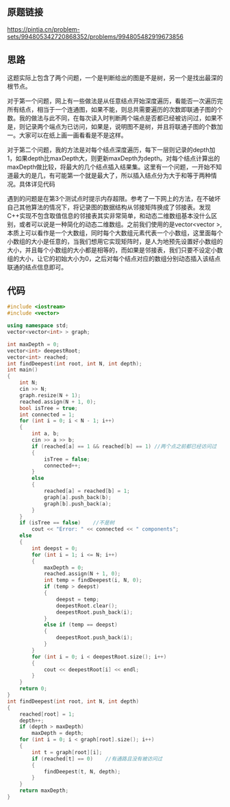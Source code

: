 ## 原题链接
https://pintia.cn/problem-sets/994805342720868352/problems/994805482919673856

## 思路
这题实际上包含了两个问题，一个是判断给出的图是不是树，另一个是找出最深的根节点。

对于第一个问题，网上有一些做法是从任意结点开始深度遍历，看能否一次遍历完所有结点，相当于一个连通图，如果不能，则总共需要遍历的次数即联通子图的个数。我的做法与此不同，在每次读入时判断两个端点是否都已经被访问过，如果不是，则记录两个端点为已访问，如果是，说明图不是树，并且将联通子图的个数加一。大家可以在纸上画一画看看是不是这样。

对于第二个问题，我的方法是对每个结点深度遍历，每下一层则记录的depth加1，如果depth比maxDepth大，则更新maxDepth为depth。对每个结点计算出的maxDepth做比较，将最大的几个结点插入结果集。这里有一个问题，一开始不知道最大的是几，有可能第一个就是最大了，所以插入结点分为大于和等于两种情况。具体详见代码

遇到的问题是在第3个测试点时提示内存超限。参考了一下网上的方法，在不破坏自己其他算法的情况下，将记录图的数据结构从邻接矩阵换成了邻接表。发现C++实现不包含取值信息的邻接表其实非常简单，和动态二维数组基本没什么区别，或者可以说是一种简化的动态二维数组。之前我们使用的是vector<vector<int> >,本质上可以看作是一个大数组，同时每个大数组元素代表一个小数组，这里面每个小数组的大小是任意的，当我们想用它实现矩阵时，是人为地预先设置好小数组的大小，并且每个小数组的大小都是相等的，而如果是邻接表，我们只要不设定小数组的大小，让它的初始大小为0，之后对每个结点对应的数组分别动态插入该结点联通的结点信息即可。

## 代码
```cpp
#include <iostream>
#include <vector>

using namespace std;
vector<vector<int> > graph;

int maxDepth = 0;
vector<int> deepestRoot;
vector<int> reached;
int findDeepest(int root, int N, int depth);
int main()
{
	int N;
	cin >> N;
	graph.resize(N + 1);
	reached.assign(N + 1, 0);
	bool isTree = true;
	int connected = 1;
	for (int i = 0; i < N - 1; i++)
	{
		int a, b;
		cin >> a >> b;
		if (reached[a] == 1 && reached[b] == 1)	//两个点之前都已经访问过
		{
			isTree = false;
			connected++;
		}
		else
		{
			reached[a] = reached[b] = 1;
			graph[a].push_back(b);
			graph[b].push_back(a);
		}
	}
	if (isTree == false)	//不是树
		cout << "Error: " << connected << " components";
	else
	{
		int deepst = 0;
		for (int i = 1; i <= N; i++)
		{
			maxDepth = 0;
			reached.assign(N + 1, 0);
			int temp = findDeepest(i, N, 0);
			if (temp > deepst)
			{
				deepst = temp;
				deepestRoot.clear();
				deepestRoot.push_back(i);
			}
			else if (temp == deepst)
			{
				deepestRoot.push_back(i);
			}
		}
		for (int i = 0; i < deepestRoot.size(); i++)
		{
			cout << deepestRoot[i] << endl;
		}
	}
	return 0;
}
int findDeepest(int root, int N, int depth)
{
	reached[root] = 1;
	depth++;
	if (depth > maxDepth)
		maxDepth = depth;
	for (int i = 0; i < graph[root].size(); i++)
	{
		int t = graph[root][i];
		if (reached[t] == 0)	//有通路且没有被访问过
		{
			findDeepest(t, N, depth);
		}
	}
	return maxDepth;
}
```